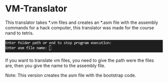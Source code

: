 # VM-Translator

This translator takes *.vm files and creates an *.asm file with the assembly commands for a hack computer, this translator was made for the course nand to tetris.

![Screenshot](menu.png)

If you want to translate vm files, you need to give the path were the files are, then you give the name to the assembly file.

Note: This version creates the asm file with the bootstrap code.
